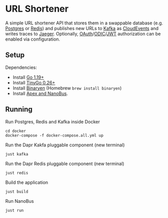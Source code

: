 # URL Shortener

A simple URL shortener API that stores them in a swappable database (e.g. [Postgres](https://www.postgresql.org) or [Redis](https://redis.com)) and publishes new URLs to [Kafka](https://kafka.apache.org) as [CloudEvents](https://cloudevents.io) and writes traces to [Jaeger](https://www.jaegertracing.io). Optionally, [OAuth](https://oauth.net)/[ODIC](https://openid.net/connect/)/[JWT](https://jwt.io) authorization can be enabled via configuration.

## Setup

Dependencies:

* Install [Go 1.19+](https://go.dev/dl/)
* Install [TinyGo 0.26+](https://tinygo.org/getting-started/install/)
* Install [Binaryen](https://github.com/WebAssembly/binaryen) (Homebrew `brew install binaryen`)
* Install [Apex and NanoBus](https://github.com/nanobus/nanobus/blob/main/README.md#getting-started).

## Running

Run Postgres, Redis and Kafka inside Docker

```cli
cd docker
docker-compose -f docker-compose.all.yml up
```

Run the Dapr Kakfa pluggable component (new terminal)

```cli
just kafka
```

Run the Dapr Redis pluggable component (new terminal)

```cli
just redis
```

Build the application

```cli
just build
```

Run NanoBus

 ```cli
just run
```
